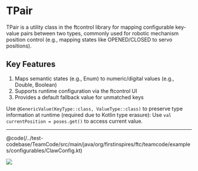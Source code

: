 # TPair

TPair  is a utility class in the ftcontrol library for mapping configurable key-value pairs  between two types, commonly used for robotic mechanism position control (e.g., mapping states like OPENED/CLOSED to servo positions). 

## Key Features 
1. Maps semantic states  (e.g., Enum) to numeric/digital values  (e.g., Double, Boolean)
2. Supports runtime configuration  via the ftcontrol UI
3. Provides a default fallback value  for unmatched keys

Use `@GenericValue(KeyType::class, ValueType::class)` to preserve type information at runtime (required due to Kotlin type erasure):
Use `val currentPosition = poses.get()` to access current value.

---

@code(/../test-codebase/TeamCode/src/main/java/org/firstinspires/ftc/teamcode/examples/configurables/ClawConfig.kt)

<img src="/docs/tpair.png">